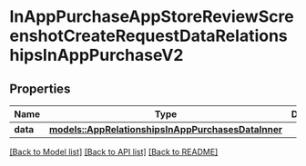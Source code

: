 # InAppPurchaseAppStoreReviewScreenshotCreateRequestDataRelationshipsInAppPurchaseV2

## Properties

Name | Type | Description | Notes
------------ | ------------- | ------------- | -------------
**data** | [**models::AppRelationshipsInAppPurchasesDataInner**](App_relationships_inAppPurchases_data_inner.md) |  | 

[[Back to Model list]](../README.md#documentation-for-models) [[Back to API list]](../README.md#documentation-for-api-endpoints) [[Back to README]](../README.md)


